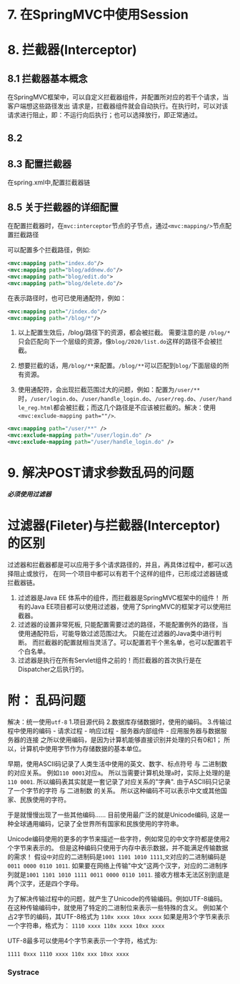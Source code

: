 # 7. 在SpringMVC中使用Session



# 8. 拦截器(Interceptor)

## 8.1 拦截器基本概念
在SpringMVC框架中，可以自定义拦截器组件，并配置所对应的若干个请求，当客户端想这些路径发出
请求是，拦截器组件就会自动执行。在执行时，可以对该请求进行阻止，即：不运行向后执行；也可以选择放行，即正常通过。
## 8.2

## 8.3 配置拦截器
在spring.xml中,配置拦截器链

## 8.5 关于拦截器的详细配置
在配置拦截器时，在`mvc:interceptor`节点的子节点，通过`<mvc:mapping/>`节点配置拦截路径

可以配置多个拦截路径，例如:
```xml
<mvc:mapping path="index.do"/>
<mvc:mapping path="blog/addnew.do"/>
<mvc:mapping path="blog/edit.do">
<mvc:mapping path="blog/delete.do"/>
```
在表示路径时，也可已使用通配符，例如：
```xml
<mvc:mapping path="/index.do"/>
<mvc:mapping path="/blog/*"/>
```
1. 以上配置生效后，/blog/路径下的资源，都会被拦截。
需要注意的是  `/blog/*`只会匹配向下一个层级的资源，像`blog/2020/list.do`这样的路径不会被拦截。
2. 想要拦截的话，用`/blog/**`来配置。`/blog/**`可以匹配到`blog/`下面层级的所有资源。


3. 使用通配符，会出现拦截范围过大的问题，例如：配置为`/user/**`时，`/user/login.do`、`/user/handle_login.do`、`/user/reg.do`、`/user/handle_reg.html`都会被拦截；而这几个路径是不应该被拦截的。解决：使用`<mvc:exclude-mapping path=""/>`.
```xml
<mvc:mapping path="/user/**" />
<mvc:exclude-mapping path="/user/login.do" />
<mvc:exclude-mapping path="/user/handle_login.do" />
```

# 9. 解决POST请求参数乱码的问题
***必须使用过滤器***




# 过滤器(Fileter)与拦截器(Interceptor)的区别
过滤器和拦截器都是可以应用于多个请求路径的，并且，再具体过程中，都可以选择阻止或放行，
在同一个项目中都可以有若干个这样的组件，已形成过滤器链或拦截器链。

1. 过滤器是Java EE 体系中的组件，而拦截器是SpringMVC框架中的组件！
所有的Java EE项目都可以使用过滤器，使用了SpringMVC的框架才可以使用拦截器。
2. 过滤器的设置非常死板, 只能配置需要过滤的路径，不能配置例外的路径，当使用通配符后，可能导致过滤范围过大。
只能在过滤器的Java类中进行判断。 而拦截器的配置就相当灵活了。可以配置若干个黑名单，也可以配置若干个白名单。
3. 过滤器是执行在所有Servlet组件之前的！而拦截器的首次执行是在Dispatcher之后执行的。


# 附： 乱码问题
解决：统一使用`utf-8`
1.项目源代码
2.数据库存储数据时，使用的编码。
3.传输过程中使用的编码
    - 请求过程
    - 响应过程
    - 服务器内部组件
    - 应用服务器与数据服务器的连接
之所以使用编码，是因为计算机能够直接识别并处理的只有0和1；
所以，计算机中使用字节作为存储数据的基本单位。


早期，使用ASCII码记录了人类生活中使用的英文、数字、标点符号 与 二进制数的对应关系。
例如`110 0001`对应`a`。 所以当需要计算机处理`a`时，实际上处理的是`110 0001`.
所以编码表其实就是一套记录了对应关系的"字典".
由于ASCII码只记录了一个字节的字符 与 二进制数 的关系。 所以这种编码不可以表示中文或其他国家、民族使用的字符。


于是就慢慢出现了一些其他编码……
目前使用最广泛的就是Unicode编码, 这是一种全球通用编码，记录了全世界所有国家和民族使用的字符串。


Unicode编码使用的更多的字节来描述一些字符，例如常见的中文字符都是使用2个字节来表示的。
但是这种编码只使用于内存中表示数据，并不能满足传输数据的需求！
假设`中`对应的二进制码是`1001 1101 1010 1111`,`文`对应的二进制编码是`0011 0000 0110 1011`.
如果要在网络上传输"中文"这两个汉字，对应的二进制序列就是`1001 1101 1010 1111 0011 0000 0110 1011`.
接收方根本无法区别到底是两个汉字，还是四个字母。

为了解决传输过程中的问题，就产生了Unicode的传输编码。例如UTF-8编码。
在这种传输编码中，就使用了特定的二进制位来表示一些特殊的含义。
例如某个占2字节的编码，其UTF-8格式为
`110x xxxx 10xx xxxx`
如果是用3个字节来表示一个字符串，格式为：
`1110 xxxx 110x xxxx 10xx xxxx`

UTF-8最多可以使用4个字节来表示一个字符，格式为:
```
1111 0xxx 1110 xxxx 110x xxx 10xx xxxx
```





### Systrace


